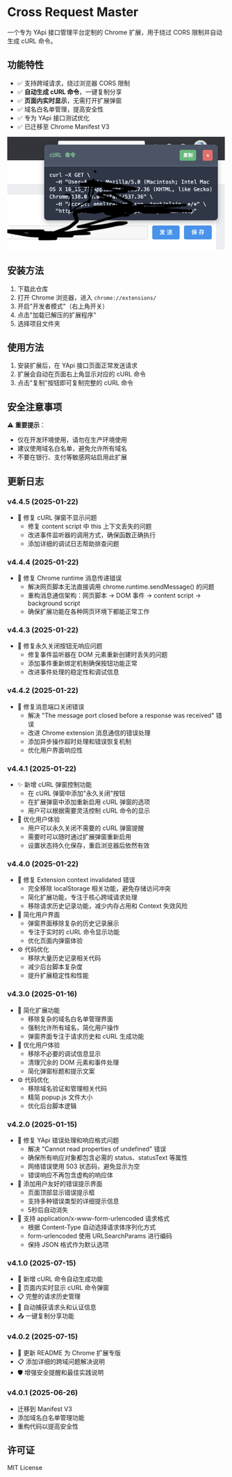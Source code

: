 # Cross Request Master

一个专为 YApi 接口管理平台定制的 Chrome 扩展，用于绕过 CORS 限制并自动生成 cURL 命令。

## 功能特性

- ✅ 支持跨域请求，绕过浏览器 CORS 限制
- ✅ **自动生成 cURL 命令**，一键复制分享
- ✅ **页面内实时显示**，无需打开扩展弹窗
- ✅ 域名白名单管理，提高安全性
- ✅ 专为 YApi 接口测试优化
- ✅ 已迁移至 Chrome Manifest V3

![cURL 生成效果](./images/curl-generation-demo-new.png)

## 安装方法

1. 下载此仓库
2. 打开 Chrome 浏览器，进入 `chrome://extensions/`
3. 开启"开发者模式"（右上角开关）
4. 点击"加载已解压的扩展程序"
5. 选择项目文件夹

## 使用方法

1. 安装扩展后，在 YApi 接口页面正常发送请求
2. 扩展会自动在页面右上角显示对应的 cURL 命令
3. 点击"复制"按钮即可复制完整的 cURL 命令

## 安全注意事项

⚠️ **重要提示**：
- 仅在开发环境使用，请勿在生产环境使用
- 建议使用域名白名单，避免允许所有域名
- 不要在银行、支付等敏感网站启用此扩展

## 更新日志

### v4.4.5 (2025-01-22)
- 🐛 修复 cURL 弹窗不显示问题
  - 修复 content script 中 this 上下文丢失的问题
  - 改进事件监听器的调用方式，确保函数正确执行
  - 添加详细的调试日志帮助排查问题

### v4.4.4 (2025-01-22)
- 🐛 修复 Chrome runtime 消息传递错误
  - 解决网页脚本无法直接调用 chrome.runtime.sendMessage() 的问题
  - 重构消息通信架构：网页脚本 → DOM 事件 → content script → background script
  - 确保扩展功能在各种网页环境下都能正常工作

### v4.4.3 (2025-01-22)
- 🐛 修复永久关闭按钮无响应问题
  - 修复事件监听器在 DOM 元素重新创建时丢失的问题
  - 添加事件重新绑定机制确保按钮功能正常
  - 改进事件处理的稳定性和调试信息

### v4.4.2 (2025-01-22)
- 🐛 修复消息端口关闭错误
  - 解决 "The message port closed before a response was received" 错误
  - 改进 Chrome extension 消息通信的错误处理
  - 添加异步操作超时处理和错误恢复机制
  - 优化用户界面响应性

### v4.4.1 (2025-01-22)
- ✨ 新增 cURL 弹窗控制功能
  - 在 cURL 弹窗中添加"永久关闭"按钮
  - 在扩展弹窗中添加重新启用 cURL 弹窗的选项
  - 用户可以根据需要灵活控制 cURL 命令的显示
- 🎯 优化用户体验
  - 用户可以永久关闭不需要的 cURL 弹窗提醒
  - 需要时可以随时通过扩展弹窗重新启用
  - 设置状态持久化保存，重启浏览器后依然有效

### v4.4.0 (2025-01-22)
- 🐛 修复 Extension context invalidated 错误
  - 完全移除 localStorage 相关功能，避免存储访问冲突
  - 简化扩展功能，专注于核心跨域请求处理
  - 移除请求历史记录功能，减少内存占用和 Context 失效风险
- 🎯 简化用户界面
  - 弹窗界面移除复杂的历史记录展示
  - 专注于实时的 cURL 命令显示功能
  - 优化页面内弹窗体验
- ⚙️ 代码优化
  - 移除大量历史记录相关代码
  - 减少后台脚本复杂度
  - 提升扩展稳定性和性能

### v4.3.0 (2025-01-16)
- 🎯 简化扩展功能
  - 移除复杂的域名白名单管理界面
  - 强制允许所有域名，简化用户操作
  - 弹窗界面专注于请求历史和 cURL 生成功能
- 🚀 优化用户体验
  - 移除不必要的调试信息显示
  - 清理冗余的 DOM 元素和事件处理
  - 简化弹窗标题和提示文案
- ⚙️ 代码优化
  - 移除域名验证和管理相关代码
  - 精简 popup.js 文件大小
  - 优化后台脚本逻辑

### v4.2.0 (2025-01-15)
- 🐛 修复 YApi 错误处理和响应格式问题
  - 解决 "Cannot read properties of undefined" 错误
  - 确保所有响应对象都包含必需的 status、statusText 等属性
  - 网络错误使用 503 状态码，避免显示为空
  - 错误响应不再包含虚构的响应体
- 🎨 添加用户友好的错误提示界面
  - 页面顶部显示错误提示框
  - 支持多种错误类型的详细提示信息
  - 5秒后自动消失
- 📝 支持 application/x-www-form-urlencoded 请求格式
  - 根据 Content-Type 自动选择请求体序列化方式
  - form-urlencoded 使用 URLSearchParams 进行编码
  - 保持 JSON 格式作为默认选项

### v4.1.0 (2025-07-15)
- 🚀 新增 cURL 命令自动生成功能
- 📱 页面内实时显示 cURL 命令弹窗
- 📋 完整的请求历史管理
- 🔄 自动捕获请求头和认证信息
- 📤 一键复制分享功能

### v4.0.2 (2025-07-15)
- 📖 更新 README 为 Chrome 扩展专版
- 📋 添加详细的跨域问题解决说明
- 🛡️ 增强安全提醒和最佳实践说明

### v4.0.1 (2025-06-26)
- 迁移到 Manifest V3
- 添加域名白名单管理功能
- 重构代码以提高安全性

## 许可证

MIT License